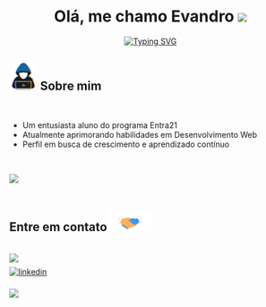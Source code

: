 <h1 align="center"><b>Olá, me chamo Evandro </b><img src="https://media.giphy.com/media/hvRJCLFzcasrR4ia7z/giphy.gif" width="35"></h1>
<!--  -->
<p align="center">
 <a href="https://git.io/typing-svg"><img src="https://readme-typing-svg.demolab.com?font=poppins&size=25&pause=1000&color=F7F7F7&width=435&lines=Sou+estudante+do+Entra21+-+React" alt="Typing SVG" /></a>
</p>

	
## <picture><img src = "https://github.com/0xAbdulKhalid/0xAbdulKhalid/raw/main/assets/mdImages/about_me.gif" width = 50px></picture> **Sobre mim**

<br>

- Um entusiasta aluno do programa Entra21 
- Atualmente aprimorando habilidades em Desenvolvimento Web
- Perfil em busca de crescimento e aprendizado contínuo

<br>

<img src="https://user-images.githubusercontent.com/73097560/115834477-dbab4500-a447-11eb-908a-139a6edaec5c.gif"><br><br>



## <b> Entre em contato</b><img src="https://github.com/0xAbdulKhalid/0xAbdulKhalid/raw/main/assets/mdImages/handshake.gif" width ="80">
<br>
<div align='left'>


<a href="mailto:evandroreichert07@gmail.com" target="_blank">
<img src="https://img.shields.io/badge/evandroreichert07@gmail.com-%23EA4335.svg?style=for-the-badge&logo=gmail&logoColor=white" t=mail style="margin-bottom: 5px;" />
</a>


<br>


<a href="https://www.linkedin.com/in/evandro-reichert-900708168/" target="_blank">
<img src="https://img.shields.io/badge/linkedin:%20%20evandro%20reichert-%252300acee.svg?color=405DE6&style=for-the-badge&logo=linkedin&logoColor=white" alt=linkedin style="margin-bottom: 5px;"/>

</a>

	

</div>

<br>
<img src="https://user-images.githubusercontent.com/73097560/115834477-dbab4500-a447-11eb-908a-139a6edaec5c.gif">
<br>
<br>
<br>



</div>
